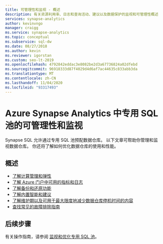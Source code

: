 ```yaml
---
title: 可管理性和监视 - 概述
description: 有关资源利用率、日志和查询活动、建议以及数据保护的监视和可管理性概述 (在 Azure Synapse Analytics 中使用专用 SQL 池的备份和还原) 。
services: synapse-analytics
author: kevinvngo
manager: craigg
ms.service: synapse-analytics
ms.topic: conceptual
ms.subservice: sql-dw
ms.date: 08/27/2018
ms.author: kevin
ms.reviewer: igorstan
ms.custom: seo-lt-2019
ms.openlocfilehash: 4792842eddac3e8082be2d3a67736824a02dfebd
ms.sourcegitcommit: 96918333d87f4029d4d6af7ac44635c833abb3da
ms.translationtype: MT
ms.contentlocale: zh-CN
ms.lasthandoff: 11/04/2020
ms.locfileid: "93317493"
---
```

# <a name="manageability-and-monitoring-with-dedicated-sql-pool-in-azure-synapse-analytics"></a>Azure Synapse Analytics 中专用 SQL 池的可管理性和监视

Synapse SQL 允许通过专用 SQL 池预配数据仓库。 以下文章可帮助你管理和监视数据仓库。 你还将了解如何优化数据仓库的使用和性能。

## <a name="overview"></a>概述

* [了解计算管理和弹性](sql-data-warehouse-manage-compute-overview.md)
* [了解 Azure 门户中可用的指标和日志](sql-data-warehouse-concept-resource-utilization-query-activity.md)
* [了解备份和还原功能](backup-and-restore.md)
* [了解内置智能和建议](sql-data-warehouse-concept-recommendations.md)
* [了解维护期以及可用于最大限度地减少数据仓库停机时间的内容](maintenance-scheduling.md)
* [查找常见的故障排除指南](sql-data-warehouse-troubleshoot.md)


## <a name="next-steps"></a>后续步骤
有关操作指南，请参阅 [监视和优化专用 SQL 池](sql-data-warehouse-manage-monitor.md)。